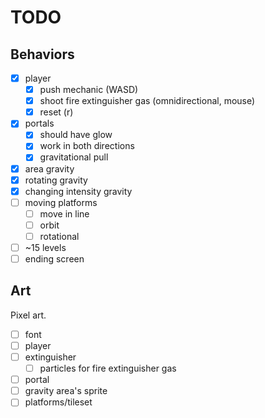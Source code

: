 # TODO

## Behaviors

- [x] player
  - [x] push mechanic (WASD)
  - [x] shoot fire extinguisher gas (omnidirectional, mouse)
  - [x] reset (r)
- [x] portals
  - [x] should have glow
  - [x] work in both directions
  - [x] gravitational pull
- [x] area gravity
- [x] rotating gravity
- [x] changing intensity gravity
- [ ] moving platforms
  - [ ] move in line
  - [ ] orbit
  - [ ] rotational
- [ ] ~15 levels
- [ ] ending screen

## Art

Pixel art.

- [ ] font
- [ ] player
- [ ] extinguisher
  - [ ] particles for fire extinguisher gas
- [ ] portal
- [ ] gravity area's sprite
- [ ] platforms/tileset